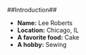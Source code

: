##Introduction##

- **Name:** Lee Roberts
- **Location:** Chicago, IL
- **A favorite food:** Cake
- **A hobby:** Sewing
